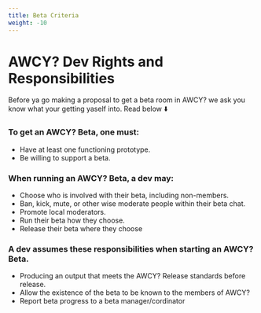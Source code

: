 ```yaml
---
title: Beta Criteria
weight: -10
---
```

<!--more-->

# AWCY? Dev Rights and Responsibilities

Before ya go making a proposal to get a beta room in AWCY? we ask you know what your getting yaself into. Read below ⬇️

### To get an AWCY? Beta, one must:
- Have at least one functioning prototype.
- Be willing to support a beta.

### When running an AWCY? Beta, a dev may:
- Choose who is involved with their beta, including non-members.
- Ban, kick, mute, or other wise moderate people within their beta chat.
- Promote local moderators.
- Run their beta how they choose.
- Release their beta where they choose

### A dev assumes these responsibilities when starting an AWCY? Beta.
- Producing an output that meets the AWCY? Release standards before release.
- Allow the existence of the beta to be known to the members of AWCY?
- Report beta progress to a beta manager/cordinator

